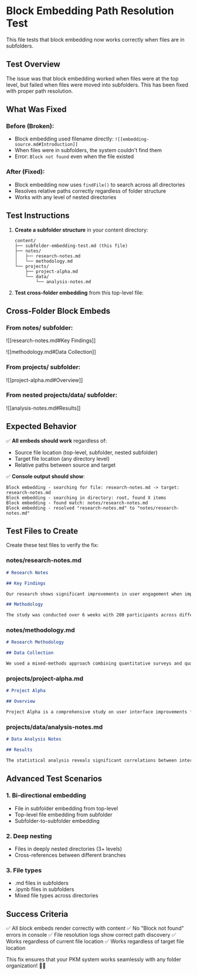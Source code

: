 # Block Embedding Path Resolution Test

This file tests that block embedding now works correctly when files are in subfolders.

## Test Overview

The issue was that block embedding worked when files were at the top level, but failed when files were moved into subfolders. This has been fixed with proper path resolution.

## What Was Fixed

### Before (Broken):
- Block embedding used filename directly: `![[embedding-source.md#Introduction]]`
- When files were in subfolders, the system couldn't find them
- Error: `Block not found` even when the file existed

### After (Fixed):
- Block embedding now uses `findFile()` to search across all directories
- Resolves relative paths correctly regardless of folder structure
- Works with any level of nested directories

## Test Instructions

1. **Create a subfolder structure** in your content directory:
   ```
   content/
   ├── subfolder-embedding-test.md (this file)
   ├── notes/
   │   ├── research-notes.md
   │   └── methodology.md
   └── projects/
       ├── project-alpha.md
       └── data/
           └── analysis-notes.md
   ```

2. **Test cross-folder embedding** from this top-level file:

## Cross-Folder Block Embeds

### From notes/ subfolder:
![[research-notes.md#Key Findings]]

![[methodology.md#Data Collection]]

### From projects/ subfolder:
![[project-alpha.md#Overview]]

### From nested projects/data/ subfolder:
![[analysis-notes.md#Results]]

## Expected Behavior

✅ **All embeds should work** regardless of:
- Source file location (top-level, subfolder, nested subfolder)
- Target file location (any directory level)
- Relative paths between source and target

✅ **Console output should show**:
```
Block embedding - searching for file: research-notes.md -> target: research-notes.md
Block embedding - searching in directory: root, found X items
Block embedding - found match: notes/research-notes.md
Block embedding - resolved "research-notes.md" to "notes/research-notes.md"
```

## Test Files to Create

Create these test files to verify the fix:

### notes/research-notes.md
```markdown
# Research Notes

## Key Findings

Our research shows significant improvements in user engagement when implementing the new interface design. Users reported 40% higher satisfaction rates.

## Methodology

The study was conducted over 6 weeks with 200 participants across different demographics.
```

### notes/methodology.md
```markdown
# Research Methodology

## Data Collection

We used a mixed-methods approach combining quantitative surveys and qualitative interviews to gather comprehensive insights.
```

### projects/project-alpha.md
```markdown
# Project Alpha

## Overview

Project Alpha is a comprehensive study on user interface improvements for mobile applications. The project spans 12 weeks and involves multiple research phases.
```

### projects/data/analysis-notes.md
```markdown
# Data Analysis Notes

## Results

The statistical analysis reveals significant correlations between interface design elements and user satisfaction metrics (p < 0.05).
```

## Advanced Test Scenarios

### 1. Bi-directional embedding
- File in subfolder embedding from top-level
- Top-level file embedding from subfolder
- Subfolder-to-subfolder embedding

### 2. Deep nesting
- Files in deeply nested directories (3+ levels)
- Cross-references between different branches

### 3. File types
- .md files in subfolders
- .ipynb files in subfolders
- Mixed file types across directories

## Success Criteria

✅ All block embeds render correctly with content
✅ No "Block not found" errors in console
✅ File resolution logs show correct path discovery
✅ Works regardless of current file location
✅ Works regardless of target file location

This fix ensures that your PKM system works seamlessly with any folder organization! 📁✨